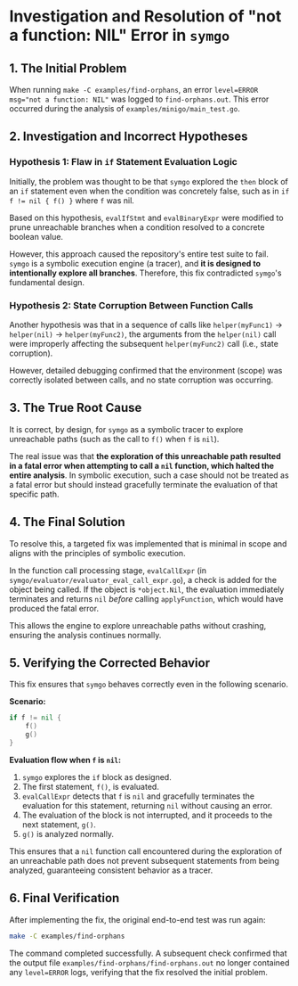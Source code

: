 # Investigation and Resolution of "not a function: NIL" Error in `symgo`

## 1. The Initial Problem

When running `make -C examples/find-orphans`, an error `level=ERROR msg="not a function: NIL"` was logged to `find-orphans.out`. This error occurred during the analysis of `examples/minigo/main_test.go`.

## 2. Investigation and Incorrect Hypotheses

### Hypothesis 1: Flaw in `if` Statement Evaluation Logic

Initially, the problem was thought to be that `symgo` explored the `then` block of an `if` statement even when the condition was concretely false, such as in `if f != nil { f() }` where `f` was nil.

Based on this hypothesis, `evalIfStmt` and `evalBinaryExpr` were modified to prune unreachable branches when a condition resolved to a concrete boolean value.

However, this approach caused the repository's entire test suite to fail. `symgo` is a symbolic execution engine (a tracer), and **it is designed to intentionally explore all branches**. Therefore, this fix contradicted `symgo`'s fundamental design.

### Hypothesis 2: State Corruption Between Function Calls

Another hypothesis was that in a sequence of calls like `helper(myFunc1)` -> `helper(nil)` -> `helper(myFunc2)`, the arguments from the `helper(nil)` call were improperly affecting the subsequent `helper(myFunc2)` call (i.e., state corruption).

However, detailed debugging confirmed that the environment (scope) was correctly isolated between calls, and no state corruption was occurring.

## 3. The True Root Cause

It is correct, by design, for `symgo` as a symbolic tracer to explore unreachable paths (such as the call to `f()` when `f` is `nil`).

The real issue was that **the exploration of this unreachable path resulted in a fatal error when attempting to call a `nil` function, which halted the entire analysis**. In symbolic execution, such a case should not be treated as a fatal error but should instead gracefully terminate the evaluation of that specific path.

## 4. The Final Solution

To resolve this, a targeted fix was implemented that is minimal in scope and aligns with the principles of symbolic execution.

In the function call processing stage, `evalCallExpr` (in `symgo/evaluator/evaluator_eval_call_expr.go`), a check is added for the object being called. If the object is `*object.Nil`, the evaluation immediately terminates and returns `nil` *before* calling `applyFunction`, which would have produced the fatal error.

This allows the engine to explore unreachable paths without crashing, ensuring the analysis continues normally.

## 5. Verifying the Corrected Behavior

This fix ensures that `symgo` behaves correctly even in the following scenario.

**Scenario:**
```go
if f != nil {
    f()
    g()
}
```

**Evaluation flow when `f` is `nil`:**

1.  `symgo` explores the `if` block as designed.
2.  The first statement, `f()`, is evaluated.
3.  `evalCallExpr` detects that `f` is `nil` and gracefully terminates the evaluation for this statement, returning `nil` without causing an error.
4.  The evaluation of the block is not interrupted, and it proceeds to the next statement, `g()`.
5.  `g()` is analyzed normally.

This ensures that a `nil` function call encountered during the exploration of an unreachable path does not prevent subsequent statements from being analyzed, guaranteeing consistent behavior as a tracer.

## 6. Final Verification

After implementing the fix, the original end-to-end test was run again:
```bash
make -C examples/find-orphans
```
The command completed successfully. A subsequent check confirmed that the output file `examples/find-orphans/find-orphans.out` no longer contained any `level=ERROR` logs, verifying that the fix resolved the initial problem.